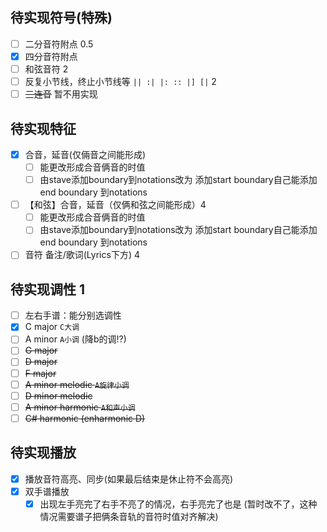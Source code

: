 ## 待实现符号(特殊) 
- [ ] 二分音符附点  0.5
- [x] 四分音符附点
- [ ] 和弦音符      2
- [ ] 反复小节线，终止小节线等 `|| :| |: :: |] [|`  2
- [ ] ~~三连音~~ 暂不用实现

## 待实现特征
- [x] 合音，延音(仅倆音之间能形成)  
  - [ ] 能更改形成合音俩音的时值
  - [ ] 由stave添加boundary到notations改为 添加start boundary自己能添加end boundary 到notations
- [ ] 【和弦】合音，延音（仅俩和弦之间能形成）4
  - [ ] 能更改形成合音俩音的时值
  - [ ] 由stave添加boundary到notations改为 添加start boundary自己能添加end boundary 到notations

- [ ] 音符 备注/歌词(Lyrics下方)  4

## 待实现调性 1
- [ ] 左右手谱：能分别选调性
- [x] C major `C大调`
- [ ] A minor `A小调` (降b的调!?)
- [ ] ~~G major~~
- [ ] ~~D major~~
- [ ] ~~F major~~
- [ ] ~~A minor melodic `A旋律小调`~~
- [ ] ~~D minor melodic~~
- [ ] ~~A minor harmonic `A和声小调`~~
- [ ] ~~C# harmonic (enharmonic D)~~

## 待实现播放
- [x] 播放音符高亮、同步(如果最后结束是休止符不会高亮)
- [x] 双手谱播放
  - [x] 出现左手亮完了右手不亮了的情况，右手亮完了也是 (暂时改不了，这种情况需要谱子把俩条音轨的音符时值对齐解决)
